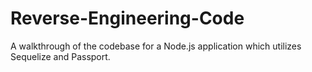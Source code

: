 # Reverse-Engineering-Code
A walkthrough of the codebase for a Node.js application which utilizes Sequelize and Passport.
